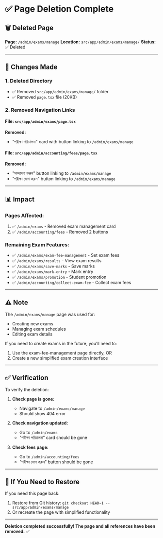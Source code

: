 # ✅ Page Deletion Complete

## 🗑️ Deleted Page

**Page:** `/admin/exams/manage`
**Location:** `src/app/admin/exams/manage/`
**Status:** ✅ Deleted

---

## 🔧 Changes Made

### 1. Deleted Directory
- ✅ Removed `src/app/admin/exams/manage/` folder
- ✅ Removed `page.tsx` file (20KB)

### 2. Removed Navigation Links

#### File: `src/app/admin/exams/page.tsx`
**Removed:**
- "পরীক্ষা পরিচালনা" card with button linking to `/admin/exams/manage`

#### File: `src/app/admin/accounting/fees/page.tsx`
**Removed:**
- "সম্পাদনা করুন" button linking to `/admin/exams/manage`
- "পরীক্ষা যোগ করুন" button linking to `/admin/exams/manage`

---

## 📊 Impact

### Pages Affected:
1. ✅ `/admin/exams` - Removed exam management card
2. ✅ `/admin/accounting/fees` - Removed 2 buttons

### Remaining Exam Features:
- ✅ `/admin/exams/exam-fee-management` - Set exam fees
- ✅ `/admin/exams/results` - View exam results
- ✅ `/admin/exams/save-marks` - Save marks
- ✅ `/admin/exams/mark-entry` - Mark entry
- ✅ `/admin/exams/promotion` - Student promotion
- ✅ `/admin/accounting/collect-exam-fee` - Collect exam fees

---

## ⚠️ Note

The `/admin/exams/manage` page was used for:
- Creating new exams
- Managing exam schedules
- Editing exam details

If you need to create exams in the future, you'll need to:
1. Use the exam-fee-management page directly, OR
2. Create a new simplified exam creation interface

---

## ✅ Verification

To verify the deletion:

1. **Check page is gone:**
   - Navigate to `/admin/exams/manage`
   - Should show 404 error

2. **Check navigation updated:**
   - Go to `/admin/exams`
   - "পরীক্ষা পরিচালনা" card should be gone

3. **Check fees page:**
   - Go to `/admin/accounting/fees`
   - "পরীক্ষা যোগ করুন" button should be gone

---

## 🔄 If You Need to Restore

If you need this page back:
1. Restore from Git history: `git checkout HEAD~1 -- src/app/admin/exams/manage`
2. Or recreate the page with simplified functionality

---

**Deletion completed successfully! The page and all references have been removed.** ✅
